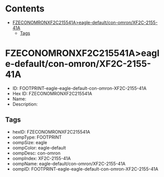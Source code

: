 



Contents
========

* [FZECONOMRONXF2C215541A>eagle-default/con-omron/XF2C-2155-41A](#fzeconomronxf2c215541aeagle-defaultcon-omronxf2c-2155-41a)
	* [Tags](#tags)

# FZECONOMRONXF2C215541A>eagle-default/con-omron/XF2C-2155-41A

- ID: FOOTPRINT-eagle-eagle-default-con-omron-XF2C-2155-41A
- Hex ID: FZECONOMRONXF2C215541A
- Name: 
- Description: 

## Tags

- hexID: FZECONOMRONXF2C215541A
- oompType: FOOTPRINT
- oompSize: eagle
- oompColor: eagle-default
- oompDesc: con-omron
- oompIndex: XF2C-2155-41A
- oompName: eagle-default/con-omron/XF2C-2155-41A
- oompID: FOOTPRINT-eagle-eagle-default-con-omron-XF2C-2155-41A
